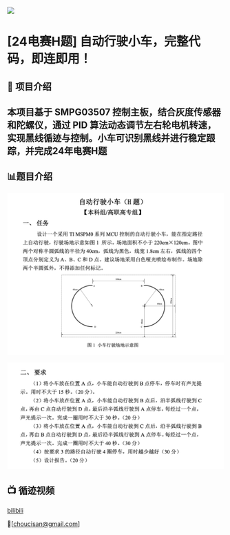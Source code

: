 ![](images/car.png)
# [24电赛H题] 自动行驶小车，完整代码，即连即用！

## 🎯 项目介绍
本项目基于 SMPG03507 控制主板，结合灰度传感器和陀螺仪，通过 PID 算法动态调节左右轮电机转速，实现黑线循迹与控制。小车可识别黑线并进行稳定跟踪，并完成24年电赛H题
---
## 📊题目介绍
![](images/1.png)

![](images/2.png)

## 📺 循迹视频
[bilibili](https://www.bilibili.com/video/BV1ptM3zGEmb)

📮[choucisan@gmail.com]
